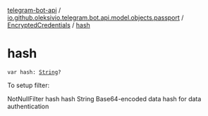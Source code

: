 [telegram-bot-api](../../index.md) / [io.github.oleksivio.telegram.bot.api.model.objects.passport](../index.md) / [EncryptedCredentials](index.md) / [hash](./hash.md)

# hash

`var hash: `[`String`](https://kotlinlang.org/api/latest/jvm/stdlib/kotlin/-string/index.html)`?`

To setup filter:

NotNullFilter hash hash String Base64-encoded data hash for data authentication

